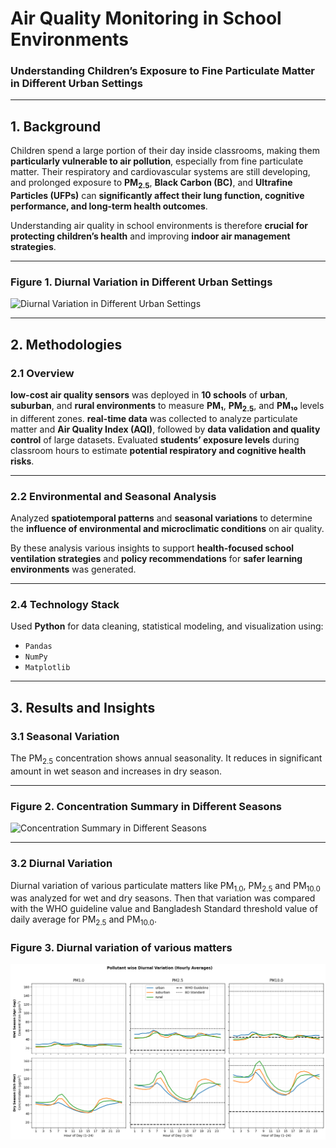 # Air Quality Monitoring in School Environments

### Understanding Children’s Exposure to Fine Particulate Matter in Different Urban Settings

---

## 1. Background

Children spend a large portion of their day inside classrooms, making them **particularly vulnerable to air pollution**, especially from fine particulate matter. Their respiratory and cardiovascular systems are still developing, and prolonged exposure to **PM<sub>2.5</sub>**, **Black Carbon (BC)**, and **Ultrafine Particles (UFPs)** can **significantly affect their lung function, cognitive performance, and long-term health outcomes**.  

Understanding air quality in school environments is therefore **crucial for protecting children’s health** and improving **indoor air management strategies**.

---

### Figure 1. Diurnal Variation in Different Urban Settings
![Diurnal Variation in Different Urban Settings](https://github.com/rivanchandraroy/School-project_1/blob/main/Diurnal%20Variation%20in%20different%20urban%20setting.png?raw=true)

---

## 2. Methodologies

### 2.1 Overview
**low-cost air quality sensors** was deployed in **10 schools** of **urban**, **suburban**, and **rural environments** to measure **PM₁**, **PM<sub>2.5</sub>**, and **PM₁₀** levels in different zones.
**real-time data** was collected to analyze particulate matter and **Air Quality Index (AQI)**, followed by **data validation and quality control** of large datasets. Evaluated **students’ exposure levels** during classroom hours to estimate **potential respiratory and cognitive health risks**.

---

### 2.2 Environmental and Seasonal Analysis
Analyzed **spatiotemporal patterns** and **seasonal variations** to determine the **influence of environmental and microclimatic conditions** on air quality.

By these analysis various insights to support **health-focused school ventilation strategies** and **policy recommendations** for **safer learning environments** was generated.

---

### 2.4 Technology Stack
Used **Python** for data cleaning, statistical modeling, and visualization using:
  - `Pandas`
  - `NumPy`
  - `Matplotlib`

---

## 3. Results and Insights
### 3.1 Seasonal Variation

The PM<sub>2.5</sub> concentration shows annual seasonality. It reduces in significant amount in wet season and increases in dry season.

---

### Figure 2. Concentration Summary in Different Seasons
![Concentration Summary in Different Seasons](https://github.com/rivanchandraroy/School-project_1/blob/main/Concentration%20summary%20in%20different%20season.png?raw=true)

---

### 3.2 Diurnal Variation

Diurnal variation of various particulate matters like PM<sub>1.0</sub>, PM<sub>2.5</sub> and PM<sub>10.0</sub> was analyzed for wet and dry seasons. Then that variation was compared with the WHO guideline value and Bangladesh Standard threshold value of daily average for PM<sub>2.5</sub> and PM<sub>10.0</sub>.

### Figure 3. Diurnal variation of various matters

![Diurnal variation of various matters](diurnal%20variation%20of%20particulate%20matters.png)



